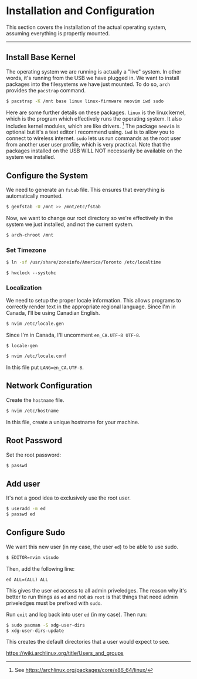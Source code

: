 # Installation and Configuration

This section covers the installation of the actual operating system, assuming everything is propertly mounted.

---
## Install Base Kernel
The operating system we are running is actually a "live" system. In other words,  it's running from the USB we have plugged in. We want to install packages into the filesystems we have just mounted. To do so, `arch` provides the `pacstrap` command.

```bash
$ pacstrap -K /mnt base linux linux-firmware neovim iwd sudo
```

Here are some further details on these packages. `linux` is the linux kernel, which is the program which effectively runs the operating system. It also includes kernel modules, which are like drivers. [^1] The package `neovim` is optional but it's a text editor I recommend using. `iwd` is to allow you to connect to wireless internet. `sudo` lets us run commands as the root user from another user user profile, which is very practical. Note that the packages installed on the USB WILL NOT necessarily be available on the system we installed. 

[^1]: See <https://archlinux.org/packages/core/x86_64/linux/>

## Configure the System

We need to generate an `fstab` file. This ensures that everything is automatically mounted.

```bash
$ genfstab -U /mnt >> /mnt/etc/fstab
```

Now, we want to change our root directory so we're effectively in the system we just installed, and not the current system.

```bash
$ arch-chroot /mnt
```

### Set Timezone

```bash
$ ln -sf /usr/share/zoneinfo/America/Toronto /etc/localtime
```

```
$ hwclock --systohc
```

### Localization
We need to setup the proper locale information. This allows programs to correctly render text in the appropriate regional language. Since I'm in Canada, I'll be using Canadian English.

```bash
$ nvim /etc/locale.gen 
```

Since I'm in Canada, I'll uncomment `en_CA.UTF-8 UTF-8`.

```
$ locale-gen
```

```bash
$ nvim /etc/locale.conf
```

In this file put `LANG=en_CA.UTF-8`.

## Network Configuration

Create the `hostname` file.

```bash
$ nvim /etc/hostname 
```

In this file, create a unique hostname for your machine.

## Root Password

Set the root password:

```bash
$ passwd
```

## Add user

It's not a good idea to exclusively use the root user.

```bash
$ useradd -m ed
$ passwd ed
```

## Configure Sudo

We want this new user (in my case, the user `ed`) to be able to use sudo.

```bash
$ EDITOR=nvim visudo
```

Then, add the following line:

```
ed ALL=(ALL) ALL
```

This gives the user `ed` access to all admin priveledges. The reason why it's better to run things as `ed` and not as `root` is that things that need admin priveledges must be prefixed with `sudo`.

Run `exit` and log back into user `ed` (in my case). Then run:

```bash
$ sudo pacman -S xdg-user-dirs
$ xdg-user-dirs-update
```

This creates the default directories that a user would expect to see.

https://wiki.archlinux.org/title/Users_and_groups